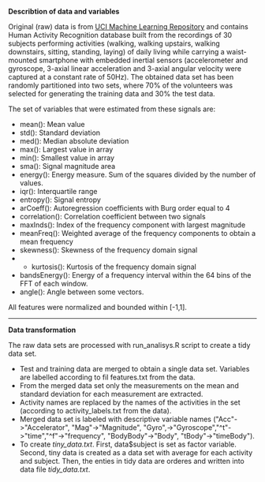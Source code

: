 
**Describtion of data and variables**

Original (raw) data is from [UCI Machine Learning Repository](http://archive.ics.uci.edu/ml/index.html)
and contains Human Activity Recognition database built from the recordings of 30 subjects performing 
activities (walking, walking upstairs, walking downstairs, sitting, standing, laying) of daily living while carrying a waist-mounted smartphone with embedded inertial sensors (accelerometer and gyroscope, 3-axial linear acceleration and 3-axial angular velocity were captured at a constant rate of 50Hz). 
The obtained data set has been randomly partitioned into two sets, where 70% of the volunteers was selected for generating the training data and 30% the test data.

The set of variables that were estimated from these signals are:
 - mean(): Mean value
 - std(): Standard deviation
 - med(): Median absolute deviation
 - max(): Largest value in array
 - min(): Smallest value in array
 - sma(): Signal magnitude area
 - energy(): Energy measure. Sum of the squares divided by the number of values.
 - iqr(): Interquartile range
 - entropy(): Signal entropy
 - arCoeff(): Autoregression coefficients with Burg order equal to 4
 - correlation(): Correlation coefficient between two signals
 - maxInds(): Index of the frequency component with largest magnitude
 - meanFreq(): Weighted average of the frequency components to obtain a mean frequency
 - skewness(): Skewness of the frequency domain signal
 -  - kurtosis(): Kurtosis of the frequency domain signal
 - bandsEnergy(): Energy of a frequency interval within the 64 bins of the FFT of each window.
 - angle(): Angle between some vectors.

All features were normalized and bounded within [-1,1].

___
**Data transformation**

The raw data sets are processed with run_analisys.R script to create a tidy data set.
- Test and training data are merged to obtain a single data set. Variables are labelled according to fil features.txt from the data.
- From the merged data set only the measurements on the mean and standard deviation for each measurement are extracted.
- Activity names are replaced by the names of the activities in the set (according to activity_labels.txt from the data).
- Merged data set is labeled with descriptive variable names ("Acc"->"Accelerator", "Mag"->"Magnitude", "Gyro",->"Gyroscope","^t"->"time","^f"->"frequency", "BodyBody"->"Body", "tBody"->"timeBody").
- To create *tiny_data.txt*. First, data$subject is set as factor variable. Second, tiny data is created as a data set with average for each activity and subject. Then, the enties in tidy data are orderes and written into data file *tidy_data.txt*.

